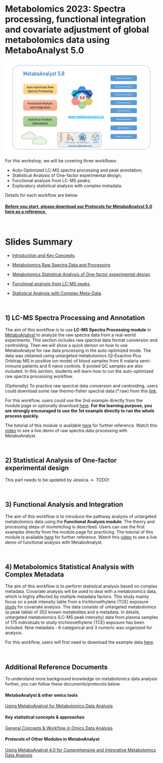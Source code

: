 # Metabolomics 2023: Spectra processing, functional integration and covariate adjustment of global metabolomics data using MetaboAnalyst 5.0

![alt text](https://github.com/xia-lab/Metabolomics2019/blob/master/metabolomics2022_xialab.png)

For this workshop, we will be covering three workflows: 
* Auto-Optimized LC-MS spectra processing and peak annotation;
* Statistical Analysis of One-factor experimental design;
* Functional analysis from LC-MS peaks; 
* Exploratory statistical analysis with complex metadata. 

Details for each workflow are below. 

#### <ins>Before you start, please download our Protocols for MetaboAnalyst 5.0 [here](https://www.nature.com/articles/s41596-022-00710-w) as a reference.</ins>

<br/>

# Slides Summary

- [Introduction and Key Concepts](https://github.com/xia-lab/Metabolomics2019/blob/master/Metabolomics_Stats_Intro_2022.pdf).
- [Metabolomics Raw Spectra Data and Processing](https://github.com/xia-lab/Metabolomics_2023/blob/main/section_1_LCMS_processing.pdf).
- [Metabolomics Statistical Analysis of One-factor experimental design](https://github.com/xia-lab/Metabolomics_2023/blob/main/section_1_LCMS_processing.pdf).

- [Functional analysis from LC-MS peaks](https://github.com/xia-lab/Metabolomics2019/blob/master/2022_section2_function_multiomics.pdf).
- [Statistical Analysis with Complex Meta-Data](https://github.com/xia-lab/Metabolomics2019/blob/master/2022_section3_complex_metadata.pdf).

<br/>

## 1) LC-MS Spectra Processing and Annotation

The aim of this workflow is to use **LC-MS Spectra Processing module** in [MetaboAnalyst](https://www.metaboanalyst.ca/) to analyze the raw spectra data from a real-world experiments. This section includes raw spectral data format conversion and centroiding. Then we will show a quick demon on how to use MetaboAnalyst for raw data processing in the auto-optimized mode. The data was obtained using untargeted metabolomics (Q-Exactive Plus Orbitrap MS in positive ion mode) of blood samples from 6 malaria semi-immune patients and 6 naive controls. 6 pooled QC samples are also included. In this section, students will learn how to run the auto-optimized raw spectra processing workflow.

(Optionally) To practice raw spectral data conversion and centroiding, users could download some raw thermo-fisher spectral data (*.raw) from this [link](https://drive.google.com/file/d/17HwDYqISi60bSUEAghQYSzikkuw89n-9/view?usp=sharing).

For this workflow, users could use the 2nd example directly from the module page or optionally download [here](https://www.dropbox.com/s/ift0zrkh0rx3v80/malaria_raw.zip?dl=0). **For the learning purpose, you are strongly encouraged to use the 1st example directly to run the whole process quickly.**

The tutorial of this module is available [here](https://www.xialab.ca/api/download/metaboanalyst/1_Raw_Spectral_Processing.pdf) for further reference. Watch this [video](https://youtu.be/NSwc7Ywvbpw) to see a live demo of raw spectra data processing with MetaboAnalyst.

<br/>

## 2) Statistical Analysis of One-factor experimental design

This part needs to be updated by Jessica. <- TODO!



<br/>

## 3) Functional Analysis and Integration 

The aim of this workflow is to introduce the pathway analysis of untargeted metabolomics data using the **Functional Analysis module**. The theory and processing steps of mummichog is described. Users can use the first examples directly from the module page for practicing. 
The tutorial of this module is available [here]([https://www.xialab.ca/api/download/metaboanalyst/2_Functional_Analysis.pdf]) for further reference. Watch this [video](https://youtu.be/NSwc7Ywvbpw) to see a live demo of functional analysis with MetaboAnalyst.

<br/>

## 4) Metabolomics Statistical Analysis with Complex Metadata

The aim of this workflow is to perform statistical analysis based on complex metadata. Covariate analysis will be used to deal with a metabolomics data, which is highly affected by multiple metadata factors. This study mainly focus on a peak intensity table from a trichloroethylene (TCE) exposure [study](https://www.ncbi.nlm.nih.gov/pmc/articles/PMC5100622/) for covariate analysis. The data consists of untargeted metabolomics (a peak table) of 352 known metabolites and a metadata. In details, untargeted metabolomics (LC-MS peak intensity) data from plasma samples of 175 individuals to study trichloroethylene (TCE) exposure has been included. Nine metadata - 6 categorical and 3 numeric was organized for analysis.

For this workflow, users will first need to download the example data [here](https://github.com/xia-lab/Metabolomics2019/blob/master/Statistical_analysis_metadata.zip).

<br/>

## Additional Reference Documents

To understand more background knowledge on metabolomics data analysis further, you can follow these documents/protocols below. 

#### MetaboAnalyst & other omics tools
[Using MetaboAnalyst for Metabolomics Data Analysis](https://www.dropbox.com/s/7uxzeacpgx6zjux/Metabolomics_MetaboAnalyst_Intro_2022.pptx?dl=0)

#### Key statistical concepts & approaches
[General Concepts & Workflow in Omics Data Analysis](https://www.dropbox.com/s/stsp01glned47gg/Metabolomics_Stats_Intro_2022.pptx?dl=0)

#### Protocols of Other Modules in MetaboAnalyst
[Using MetaboAnalyst 4.0 for Comprehensive and Integrative Metabolomics Data Analysis](https://currentprotocols.onlinelibrary.wiley.com/doi/10.1002/cpbi.86)
